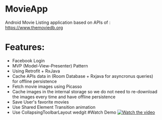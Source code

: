 # MovieApp
Android Movie Listing application based on APIs of : https://www.themoviedb.org

# Features:
- Facebook Login
- MVP (Model-View-Presenter) Pattern
- Using Retrofit + RxJava 
- Cache APIs data in (Room Database + Rxjava for asyncronus queries) for offline persistence
- Fetch movie images using Picasso
- Cache images in the internal storage so we do not need to re-download the images every time and have offline persistence
- Save User's favorite movies
- Use Shared Element Transition animation
- Use CollapsingToolbarLayout wedgit
#Watch Demo
[![Watch the video](https://img.youtube.com/vi/erYIWyvKjf0/maxresdefault.jpg)](https://youtu.be/erYIWyvKjf0)

